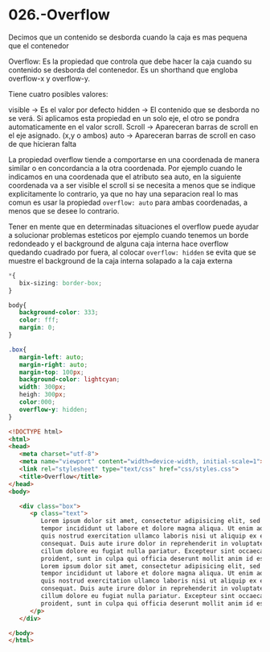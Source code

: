 026.-Overflow
===

Decimos que un contenido se desborda cuando la caja es mas pequena que el contenedor

Overflow: Es la propiedad que controla que debe hacer la caja cuando su contenido se desborda del contenedor.
Es un shorthand que engloba overflow-x y overflow-y.

Tiene cuatro posibles valores:

visible -> Es el valor por defecto
hidden -> El contenido que se desborda no se verá. Si aplicamos esta propiedad en un solo eje, el otro se pondra automaticamente en el valor scroll.
Scroll -> Apareceran barras de scroll en el eje asignado. (x,y o ambos)
auto -> Apareceran barras de scroll en caso de que hicieran falta

La propiedad overflow tiende a comportarse en una coordenada de manera similar o en concordancia a la otra coordenada. Por ejemplo cuando le indicamos en una coordenada que el atributo sea auto, en la siguiente coordenada va a ser visible el scroll si se necesita a menos que se indique explicitamente lo contrario, ya que no hay una separacion real lo mas comun es usar la propiedad `overflow: auto` para ambas coordenadas, a menos que se desee lo contrario.

Tener en mente que en determinadas situaciones el overflow puede ayudar a solucionar problemas esteticos por ejemplo cuando tenemos un borde redondeado y el background de alguna caja interna hace overflow quedando cuadrado por fuera, al colocar `overflow: hidden` se evita que se muestre el background de la caja interna solapado a la caja externa

```css
*{
   bix-sizing: border-box;
}

body{
   background-color: 333;
   color: fff;
   margin: 0;
}

.box{
   margin-left: auto;
   margin-right: auto;
   margin-top: 100px;
   background-color: lightcyan;
   width: 300px;
   heigh: 300px;
   color:000;
   overflow-y: hidden;
}
```

```html
<!DOCTYPE html>
<html>
<head>
   <meta charset="utf-8">
   <meta name="viewport" content="width=device-width, initial-scale=1">
   <link rel="stylesheet" type="text/css" href="css/styles.css">
   <title>Overflow</title>
</head>
<body>

   <div class="box">
      <p class="text">
         Lorem ipsum dolor sit amet, consectetur adipisicing elit, sed do eiusmod
         tempor incididunt ut labore et dolore magna aliqua. Ut enim ad minim veniam,
         quis nostrud exercitation ullamco laboris nisi ut aliquip ex ea commodo
         consequat. Duis aute irure dolor in reprehenderit in voluptate velit esse
         cillum dolore eu fugiat nulla pariatur. Excepteur sint occaecat cupidatat non
         proident, sunt in culpa qui officia deserunt mollit anim id est laborum.
         Lorem ipsum dolor sit amet, consectetur adipisicing elit, sed do eiusmod
         tempor incididunt ut labore et dolore magna aliqua. Ut enim ad minim veniam,
         quis nostrud exercitation ullamco laboris nisi ut aliquip ex ea commodo
         consequat. Duis aute irure dolor in reprehenderit in voluptate velit esse
         cillum dolore eu fugiat nulla pariatur. Excepteur sint occaecat cupidatat non
         proident, sunt in culpa qui officia deserunt mollit anim id est laborum.
      </p>
   </div>

</body>
</html>
```